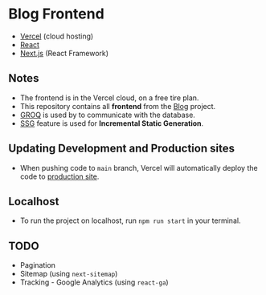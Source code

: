 # Blog Frontend

- [Vercel](https://vercel.com/) (cloud hosting)
- [React](https://reactjs.org/)
- [Next.js](https://nextjs.org/) (React Framework)

## Notes

- The frontend is in the Vercel cloud, on a free tire plan.
- This repository contains all **frontend** from the [Blog](https://github.com/nandotess/blog) project.
- [GROQ](https://www.sanity.io/docs/groq) is used by to communicate with the database.
- [SSG](https://vercel.com/blog/nextjs-server-side-rendering-vs-static-generation) feature is used for **Incremental Static Generation**.

## Updating Development and Production sites

- When pushing code to `main` branch, Vercel will automatically deploy the code to [production site](https://blog-digital-extremes.vercel.app/).

## Localhost

- To run the project on localhost, run `npm run start` in your terminal.

## TODO

- Pagination
- Sitemap (using `next-sitemap`)
- Tracking - Google Analytics (using `react-ga`)
